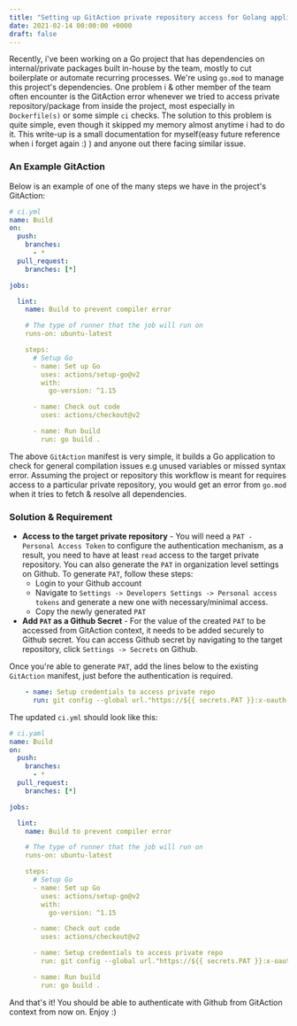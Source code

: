 ```yaml
---
title: "Setting up GitAction private repository access for Golang applications"
date: 2021-02-14 00:00:00 +0000
draft: false
---
```


Recently, i've been working on a Go project that has dependencies on internal/private packages built in-house by the team, mostly to cut boilerplate or automate recurring processes. We're using `go.mod` to manage this project's dependencies. One problem i & other member of the team often encounter is the GitAction error whenever we tried to access private repository/package from inside the project, most especially in `Dockerfile(s)` or some simple `ci` checks.
The solution to this problem is quite simple, even though it skipped my memory almost anytime i had to do it. This write-up is a small documentation for myself(easy future reference when i forget again :) )  and anyone out there facing similar issue.

### An Example GitAction
Below is an example of one of the many steps we have in the project's GitAction:
```yaml
# ci.yml
name: Build
on:
  push:
    branches:
      - *
  pull_request:
    branches: [*]

jobs:

  lint:
    name: Build to prevent compiler error

    # The type of runner that the job will run on
    runs-on: ubuntu-latest

    steps:
      # Setup Go
      - name: Set up Go
        uses: actions/setup-go@v2
        with:
          go-version: ^1.15

      - name: Check out code
        uses: actions/checkout@v2

      - name: Run build
        run: go build .
```

The above `GitAction` manifest is very simple, it builds a Go application to check for general compilation issues e.g unused variables or missed syntax error. Assuming the project or repository this workflow is meant for requires access to a particular private repository, you would get an error from `go.mod` when it tries to fetch & resolve all dependencies.

### Solution & Requirement
* **Access to the target private repository** - You will need a `PAT - Personal Access Token` to configure the authentication mechanism, as a result, you need to have at least `read` access to the target private repository. You can also generate the `PAT` in organization level settings on Github. To generate `PAT`, follow these steps:
   * Login to your Github account
   * Navigate to `Settings -> Developers Settings -> Personal access tokens` and generate a new one with necessary/minimal access.
   * Copy the newly generated `PAT`
* **Add `PAT` as a Github Secret** - For the value of the created `PAT` to be accessed from GitAction context, it needs to be added securely to Github secret. You can access Github secret by navigating to the target repository, click `Settings -> Secrets` on Github.


Once you're able to generate `PAT`, add the lines below to the existing `GitAction` manifest, just before the authentication is required.
```yaml
    - name: Setup credentials to access private repo
      run: git config --global url."https://${{ secrets.PAT }}:x-oauth-basic@github.com/".insteadOf "https://github.com/"
```

The updated `ci.yml` should look like this:

```yaml
# ci.yaml
name: Build
on:
  push:
    branches:
      - *
  pull_request:
    branches: [*]

jobs:

  lint:
    name: Build to prevent compiler error

    # The type of runner that the job will run on
    runs-on: ubuntu-latest

    steps:
      # Setup Go
      - name: Set up Go
        uses: actions/setup-go@v2
        with:
          go-version: ^1.15

      - name: Check out code
        uses: actions/checkout@v2

      - name: Setup credentials to access private repo
        run: git config --global url."https://${{ secrets.PAT }}:x-oauth-basic@github.com/".insteadOf "https://github.com/"

      - name: Run build
        run: go build .
```

And that's it! You should be able to authenticate with Github from GitAction context from now on. Enjoy :)
